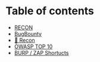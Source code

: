 # Table of contents

* [RECON](README.md)
* [BugBounty](<README (1).md>)
* [🔭 Recon](recon-1.md)
* [OWASP TOP 10](owasp-top-10.md)
* [BURP / ZAP Shortucts](burp-zap-shortucts.md)
